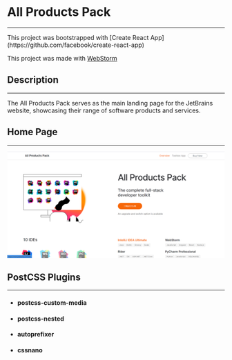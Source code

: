 # All Products Pack
<hr>
This project was bootstrapped with [Create React App](https://github.com/facebook/create-react-app)

This project was made with [WebStorm](https://www.jetbrains.com/webstorm/promo/?source=google&medium=cpc&campaign=9641686230&term=webstorm&content=523833970727&gad=1&gclid=CjwKCAjwpayjBhAnEiwA-7ena4Lzz8FtG9z59izA4roxwg7ZNHrKz_D9nJke8xkqDsv_XWo5rspV2hoClQcQAvD_BwE)
## Description
<hr>
The All Products Pack serves as the main landing page for the JetBrains website, showcasing their range of software products and services.

## Home Page
<hr>

![img.png](img.png)

## PostCSS Plugins
<hr>

* #### postcss-custom-media
* #### postcss-nested
* #### autoprefixer
* #### cssnano